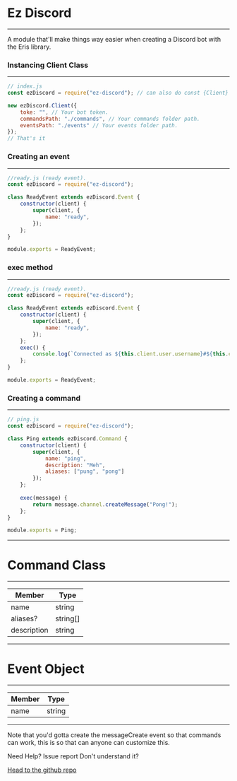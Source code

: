 # Ez Discord
---
A module that'll make things way easier when creating a Discord bot with the Eris library.

### Instancing Client Class
---
```js
// index.js
const ezDiscord = require("ez-discord"); // can also do const {Client} = require("ez-discord");

new ezDiscord.Client({
    toke: "", // Your bot token.
    commandsPath: "./commands", // Your commands folder path.
    eventsPath: "./events" // Your events folder path.
});
// That's it
```

### Creating an event
---
```js
//ready.js (ready event).
const ezDiscord = require("ez-discord");

class ReadyEvent extends ezDiscord.Event {
    constructor(client) {
        super(client, {
            name: "ready",
        });
    };
}

module.exports = ReadyEvent;
```
### exec method
---
```js
//ready.js (ready event).
const ezDiscord = require("ez-discord");

class ReadyEvent extends ezDiscord.Event {
    constructor(client) {
        super(client, {
            name: "ready",
        });
    };
    exec() {
        console.log(`Connected as ${this.client.user.username}#${this.client.user.discriminator}!`);
    };
}

module.exports = ReadyEvent;
```

### Creating a command
---
```js
// ping.js
const ezDiscord = require("ez-discord");

class Ping extends ezDiscord.Command {
    constructor(client) {
        super(client, {
            name: "ping",
            description: "Meh",
            aliases: ["pung", "pong"]
        });
    };
    
    exec(message) {
        return message.channel.createMessage("Pong!");
    };
}

module.exports = Ping;
```
---
# Command Class
---
| Member | Type |
| ---------- | ---------- |
| name   | string   |
| aliases? | string[]    |
| description | string    |


---

# Event Object
---
| Member | Type |
| ---------- | ---------- |
| name   | string   |

---


Note that you'd gotta create the messageCreate event so that commands can work, this is so that can anyone can customize this.


Need Help? Issue report Don't understand it?

[Head to the github repo](https://github.com/prxvvy/ez-discord)